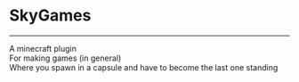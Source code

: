 # SkyGames
---
A minecraft plugin<br>
For making games (in general)<br>
Where you spawn in a capsule and have to become the last one standing
